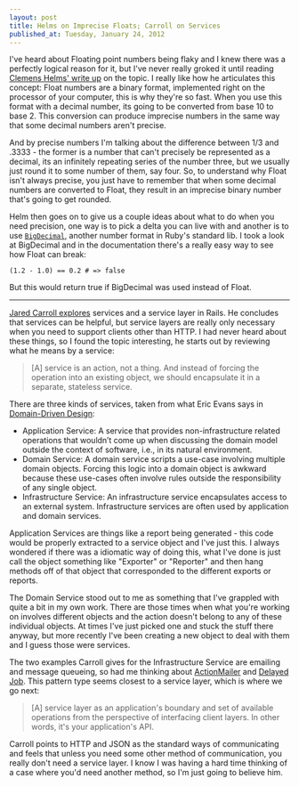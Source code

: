 ```yaml
---
layout: post
title: Helms on Imprecise Floats; Carroll on Services
published_at: Tuesday, January 24, 2012
---
```


I've heard about Floating point numbers being flaky and I knew there was a perfectly logical reason for it, but I've never really groked it until reading [Clemens Helms' write up](http://www.rails-troubles.com/2011/12/ruby-float-quirks.html) on the topic. I really like how he articulates this concept: Float numbers are a binary format, implemented right on the processor of your computer, this is why they're so fast. When you use this format with a decimal number, its going to be converted from base 10 to base 2. This conversion can produce imprecise numbers in the same way that some decimal numbers aren't precise.

And by precise numbers I'm talking about the difference between 1/3 and .3333 - the former is a number that can't precisely be represented as a decimal, its an infinitely repeating series of the number three, but we usually just round it to some number of them, say four. So, to understand why Float isn't always precise, you just have to remember that when some decimal numbers are converted to Float, they result in an imprecise binary number that's going to get rounded.

Helm then goes on to give us a couple ideas about what to do when you need precision, one way is to pick a delta you can live with and another is to use [`BigDecimal`](http://www.ruby-doc.org/stdlib-1.9.3/libdoc/bigdecimal/rdoc/BigDecimal.html), another number format in Ruby's standard lib. I took a look at BigDecimal and in the documentation there's a really easy way to see how Float can break:

	(1.2 - 1.0) == 0.2 # => false

But this would return true if BigDecimal was used instead of Float.

---

[Jared Carroll explores](http://blog.carbonfive.com/2012/01/10/does-my-rails-app-need-a-service-layer/) services and a service layer in Rails. He concludes that services can be helpful, but service layers are really only necessary when you need to support clients other than HTTP. I had never heard about these things, so I found the topic interesting, he starts out by reviewing what he means by a service:

> \[A\] service is an action, not a thing. And instead of forcing the operation into an existing object, we should encapsulate it in a separate, stateless service.

There are three kinds of services, taken from what Eric Evans says in [Domain-Driven Design](http://domaindrivendesign.org/books/evans_2003):

* Application Service: A service that provides non-infrastructure related operations that wouldn’t come up when discussing the domain model outside the context of software, i.e., in its natural environment.
* Domain Service: A domain service scripts a use-case involving multiple domain objects. Forcing this logic into a domain object is awkward because these use-cases often involve rules outside the responsibility of any single object.
* Infrastructure Service: An infrastructure service encapsulates access to an external system. Infrastructure services are often used by application and domain services.

Application Services are things like a report being generated - this code would be properly extracted to a service object and I've just this. I always wondered if there was a idiomatic way of doing this, what I've done is just call the object something like "Exporter" or "Reporter" and then hang methods off of that object that corresponded to the different exports or reports.

The Domain Service stood out to me as something that I've grappled with quite a bit in my own work. There are those times when what you're working on involves different objects and the action doesn't belong to any of these individual objects. At times I've just picked one and stuck the stuff there anyway, but more recently I've been creating a new object to deal with them and I guess those were services.

The two examples Carroll gives for the Infrastructure Service are emailing and message queueing, so had me thinking about [ActionMailer](http://guides.rubyonrails.org/action_mailer_basics.html) and [Delayed Job](https://github.com/collectiveidea/delayed_job). This pattern type seems closest to a service layer, which is where we go next:

> \[A\] service layer as an application's boundary and set of available operations from the perspective of interfacing client layers. In other words, it's your application's API.

Carroll points to HTTP and JSON as the standard ways of communicating and feels that unless you need some other method of communication, you really don't need a service layer. I know I was having a hard time thinking of a case where you'd need another method, so I'm just going to believe him.